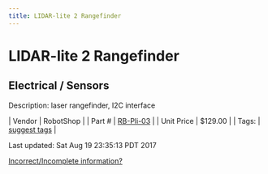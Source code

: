 ```yaml
---
title: LIDAR-lite 2 Rangefinder
---
```


# LIDAR-lite 2 Rangefinder
## Electrical / Sensors
Description: 	laser rangefinder, I2C interface 

| Vendor | RobotShop | 
| Part # | [RB-Pli-03](http://www.robotshop.com/en/lidar-lite-2-laser-rangefinder-pulsedlight.html?gclid=CLi29bvg880CFQgzaQodcHAIUQ) | 
| Unit Price | $129.00 | 
| Tags: | [suggest tags](https://docs.google.com/forms/d/e/1FAIpQLSeWyY8v3RgOty-MyWmh9U0iivNYN_molChYyS-0U-o-kOAv_g/viewform) | 

Last updated: Sat Aug 19 23:35:13 PDT 2017

 [Incorrect/Incomplete information?](https://docs.google.com/forms/d/e/1FAIpQLSeWyY8v3RgOty-MyWmh9U0iivNYN_molChYyS-0U-o-kOAv_g/viewform)